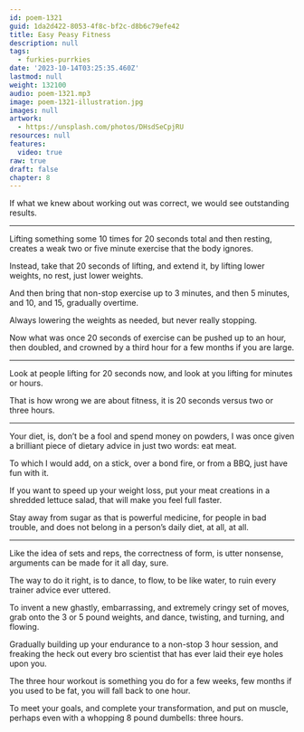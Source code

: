 ```yaml
---
id: poem-1321
guid: 1da2d422-8053-4f8c-bf2c-d8b6c79efe42
title: Easy Peasy Fitness
description: null
tags:
  - furkies-purrkies
date: '2023-10-14T03:25:35.460Z'
lastmod: null
weight: 132100
audio: poem-1321.mp3
image: poem-1321-illustration.jpg
images: null
artwork:
  - https://unsplash.com/photos/DHsdSeCpjRU
resources: null
features:
  video: true
raw: true
draft: false
chapter: 8
---
```


If what we knew about working out was correct,
we would see outstanding results.

---

Lifting something some 10 times for 20 seconds total and then resting,
creates a weak two or five minute exercise that the body ignores.

Instead, take that 20 seconds of lifting,
and extend it, by lifting lower weights, no rest, just lower weights.

And then bring that non-stop exercise up to 3 minutes,
and then 5 minutes, and 10, and 15, gradually overtime.

Always lowering the weights as needed,
but never really stopping.

Now what was once 20 seconds of exercise can be pushed up to an hour,
then doubled, and crowned by a third hour for a few months if you are large.

---

Look at people lifting for 20 seconds now,
and look at you lifting for minutes or hours.

That is how wrong we are about fitness,
it is 20 seconds versus two or three hours.

---

Your diet, is, don’t be a fool and spend money on powders,
I was once given a brilliant piece of dietary advice in just two words: eat meat.

To which I would add, on a stick, over a bond fire,
or from a BBQ, just have fun with it.

If you want to speed up your weight loss,
put your meat creations in a shredded lettuce salad, that will make you feel full faster.

Stay away from sugar as that is powerful medicine, for people in bad trouble,
and does not belong in a person’s daily diet, at all, at all.

---

Like the idea of sets and reps, the correctness of form,
is utter nonsense, arguments can be made for it all day, sure.

The way to do it right, is to dance, to flow, to be like water,
to ruin every trainer advice ever uttered.

To invent a new ghastly, embarrassing, and extremely cringy set of moves,
grab onto the 3 or 5 pound weights, and dance, twisting, and turning, and flowing.

Gradually building up your endurance to a non-stop 3 hour session,
and freaking the heck out every bro scientist that has ever laid their eye holes upon you.

The three hour workout is something you do for a few weeks,
few months if you used to be fat, you will fall back to one hour.

To meet your goals, and complete your transformation,
and put on muscle, perhaps even with a whopping 8 pound dumbells: three hours.
